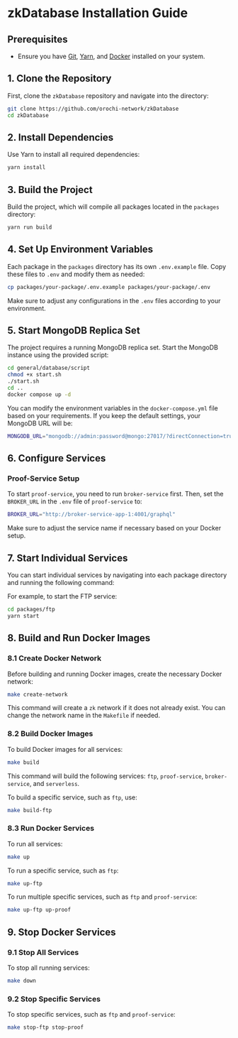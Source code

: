 # zkDatabase Installation Guide

## Prerequisites

- Ensure you have [Git](https://git-scm.com/downloads), [Yarn](https://classic.yarnpkg.com/en/docs/install), and [Docker](https://docs.docker.com/get-docker/) installed on your system.

## 1. Clone the Repository

First, clone the `zkDatabase` repository and navigate into the directory:

```bash
git clone https://github.com/orochi-network/zkDatabase
cd zkDatabase
```

## 2. Install Dependencies

Use Yarn to install all required dependencies:

```bash
yarn install
```

## 3. Build the Project

Build the project, which will compile all packages located in the `packages` directory:

```bash
yarn run build
```

## 4. Set Up Environment Variables

Each package in the `packages` directory has its own `.env.example` file. Copy these files to `.env` and modify them as needed:

```bash
cp packages/your-package/.env.example packages/your-package/.env
```

Make sure to adjust any configurations in the `.env` files according to your environment.

## 5. Start MongoDB Replica Set

The project requires a running MongoDB replica set. Start the MongoDB instance using the provided script:

```bash
cd general/database/script
chmod +x start.sh
./start.sh
cd ..
docker compose up -d 
```

You can modify the environment variables in the `docker-compose.yml` file based on your requirements. If you keep the default settings, your MongoDB URL will be:

```bash
MONGODB_URL="mongodb://admin:password@mongo:27017/?directConnection=true"
```

## 6. Configure Services

### Proof-Service Setup

To start `proof-service`, you need to run `broker-service` first. Then, set the `BROKER_URL` in the `.env` file of `proof-service` to:

```bash
BROKER_URL="http://broker-service-app-1:4001/graphql"
```

Make sure to adjust the service name if necessary based on your Docker setup.

## 7. Start Individual Services

You can start individual services by navigating into each package directory and running the following command:

For example, to start the FTP service:

```bash
cd packages/ftp
yarn start
```

## 8. Build and Run Docker Images

### 8.1 Create Docker Network

Before building and running Docker images, create the necessary Docker network:

```bash
make create-network
```

This command will create a `zk` network if it does not already exist. You can change the network name in the `Makefile` if needed.

### 8.2 Build Docker Images

To build Docker images for all services:

```bash
make build
```

This command will build the following services: `ftp`, `proof-service`, `broker-service`, and `serverless`.

To build a specific service, such as `ftp`, use:

```bash
make build-ftp
```

### 8.3 Run Docker Services

To run all services:

```bash
make up
```

To run a specific service, such as `ftp`:

```bash
make up-ftp
```

To run multiple specific services, such as `ftp` and `proof-service`:

```bash
make up-ftp up-proof
```

## 9. Stop Docker Services

### 9.1 Stop All Services

To stop all running services:

```bash
make down
```

### 9.2 Stop Specific Services

To stop specific services, such as `ftp` and `proof-service`:

```bash
make stop-ftp stop-proof
```